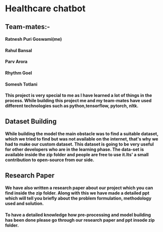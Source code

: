 # Healthcare chatbot 

## Team-mates:-
#### Ratnesh Puri Goswami(me)
#### Rahul Bansal
#### Parv Arora
#### Rhythm Goel
#### Somesh Totlani

#### This project is very special to me as I have learned a lot of things in the process. While building this project me and my team-mates have used different technologies such as python,tensorflow, pytorch, nltk.

## Dataset Building
#### While building the model the main obstacle was to find a suitable dataset, which we tried to find but was not available on the internet, that's why we had to make our custom dataset. This dataset is going to be very useful for other developers who are in the learning phase. The data-set is available inside the zip folder and people are free to use it.Its' a small contribution to open-source from our side.

## Research Paper
#### We have also written a research paper about our project which you can find inside the zip folder. Along with this we have made a detailed ppt which will tell you briefly about the problem formulation, methodology used and solution. 

#### To have a detailed knowledge how pre-processing and model building has been done please go through our research paper and ppt insode zip folder.
